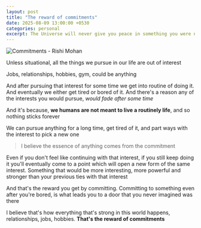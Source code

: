 ```yaml
---
layout: post
title: "The reward of commitments"
date: 2025-08-09 13:00:00 +0530
categories: personal
excerpt: The Universe will never give you peace in something you were never meant to settle in
---
```


![Commitments - Rishi Mohan](/images/posts/commitments.jpg)

Unless situational, all the things we pursue in our life are out of interest

Jobs, relationships, hobbies, gym, could be anything

And after pursuing that interest for some time we get into routine of doing it.
And eventually we either get tired or bored of it.
And there's a reason any of the interests you would pursue,
_would fade after some time_

And it's because, **we humans are not meant to live a routinely life**,
and so nothing sticks forever

We can pursue anything for a long time, get tired of it,
and part ways with the interest to pick a new one

> I believe the essence of anything comes from the commitment

Even if you don't feel like continuing with that interest,
if you still keep doing it you'll eventually come to a point which will
open a new form of the same interest.
Something that would be more interesting,
more powerful and stronger than your previous ties with that interest

And that's the reward you get by committing.
Committing to something even after you're bored,
is what leads you to a door that you never imagined was there

I believe that's how everything that's strong in this world
happens, relationships, jobs, hobbies. **That's the reward of commitments**
